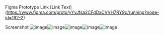 Figma Prototype Link
[Link Text] (https://www.figma.com/proto/yYvJfsa2CFdDxCVVH7RY9c/running?node-id=182-2)

Screenshot
![image](https://github.com/debanjan-giri/BillingBackend/assets/128308803/d3847374-7966-404e-868b-100b1455e22e)![image](https://github.com/debanjan-giri/BillingBackend/assets/128308803/c1337e3b-4dbc-4ec4-8207-9afd5196712c)![image](https://github.com/debanjan-giri/BillingBackend/assets/128308803/54b93f3d-79ef-4101-a140-7e1ee72e9ea1)![image](https://github.com/debanjan-giri/BillingBackend/assets/128308803/8002e516-aedc-4d06-bb9f-d09f327f5f3b)![image](https://github.com/debanjan-giri/BillingBackend/assets/128308803/318753a0-59d2-40fa-800a-eef038865868)
